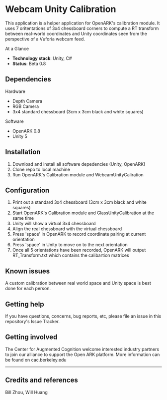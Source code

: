 # Webcam Unity Calibration

This application is a helper application for OpenARK's calibration module. It uses 7 oritentations of 3x4 chessboard corners to compute a RT transform between real-world coordinates and Unity coordinates seen from the perspective of a Vuforia webcam feed.

At a Glance

  - **Technology stack**: Unity, C#
  - **Status**:  Beta 0.8

## Dependencies
Hardware
- Depth Camera
- RGB Camera
- 3x4 standard chessboard (3cm x 3cm black and white squares)

Software
- OpenARK 0.8
- Unity 5

## Installation

1. Download and install all software depedencies (Unity, OpenARK)
2. Clone repo to local machine
3. Run OpenARK's Calibration module and WebcamUnityCaliration

## Configuration

1. Print out a standard 3x4 chessboard (3cm x 3cm black and white squares)
2. Start OpenARK's Calibration module and GlassUnityCalibration at the same time
3. Unity will show a virtual 3x4 chessboard
4. Align the real chessboard with the virtual chessboard
5. Press 'space' in OpenARK to record coordinate pairing at current orientation
6. Press 'space' in Unity to move on to the next orientation
7. Once all 5 orientations have been recorded, OpenARK will output RT_Transform.txt which contains the calibartion matrices

## Known issues

A custom calibration between real world space and Unity space is best done for each person.

## Getting help

If you have questions, concerns, bug reports, etc, please file an issue in this repository's Issue Tracker.

## Getting involved

The Center for Augmented Cognition welcome interested industry partners to join our alliance to support the Open ARK platform. More information can be found on cac.berkeley.edu

----

## Credits and references

Bill Zhou, Will Huang
